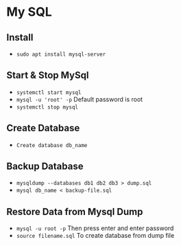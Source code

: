 # My SQL #
## Install
 * ``` sudo apt install mysql-server ```
## Start & Stop MySql ##
  * ``` systemctl start mysql ```
  * ``` mysql -u 'root' -p ``` Default password is root
  * ``` systemctl stop mysql ```

## Create Database
  * ``` Create database db_name ```

## Backup Database              
  * ``` mysqldump --databases db1 db2 db3 > dump.sql ```
  * ``` mysql db_name < backup-file.sql ```

## Restore Data from Mysql Dump
  * ``` mysql -u root -p ``` Then press enter and enter password
  * ``` source filename.sql ``` To create database from dump file

